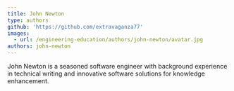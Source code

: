 ```yaml
---
title: John Newton
type: authors
github: 'https://github.com/extravaganza77'
images:
  - url: /engineering-education/authors/john-newton/avatar.jpg
authors: john-newton
---
```

John Newton is a seasoned software engineer with background experience in technical writing and innovative software solutions for knowledge enhancement.
